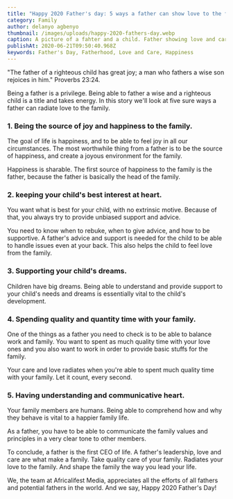 ```yaml
---
title: "Happy 2020 Father's day: 5 ways a father can show love to the family."
category: Family
author: delanyo agbenyo
thumbnail: /images/uploads/happy-2020-fathers-day.webp
caption: A picture of a fahter and a child. Father showing love and care
publishAt: 2020-06-21T09:50:40.968Z
keywords: Father's Day, Fatherhood, Love and Care, Happiness
---
```


"The father of a righteous child has great joy; a man who fathers a wise
son rejoices in him." Proverbs 23:24.

Being a father is a privilege. Being able to father a wise and a righteous child is a title and takes energy. In this story we'll look at five sure ways a father can radiate love to the family.

### 1. Being the source of joy and happiness to the family.

The goal of life is happiness, and to be able to feel joy in all our circumstances. The most worthwhile thing from a father is to be the source of happiness, and create a joyous environment for the family.

Happiness is sharable. The first source of happiness to the family is the father, because the father is basically the head of the family.

### 2. keeping your child's best interest at heart.

You want what is best for your child, with no extrinsic motive. Because of that, you always try to provide unbiased support and advice.

You need to know when to rebuke, when to give advice, and how to be supportive. A father's advice and support is needed for the child to be able to handle issues even at your back. This also helps the child to feel love from the family.

### 3. Supporting your child's dreams.

Children have big dreams. Being able to understand and provide support to your child's needs and dreams is essentially vital to the child's development.

### 4. Spending quality and quantity time with your family.

One of the things as a father you need to check is to be able to balance work and family. You want to spent as much quality time with your love ones and you also want to work in order to provide basic stuffs for the family.

Your care and love radiates when you're able to spent much quality time with your family. Let it count, every second.

### 5. Having understanding and communicative heart.

Your family members are humans. Being able to comprehend how and why they behave is vital to a happier family life.

As a father, you have to be able to communicate the family values and principles in a very clear tone to other members.

To conclude, a father is the first CEO of life. A father's leadership, love and care are what make a family. Take quality care of your family. Radiates your love to the family. And shape the family the way you lead your life.

We, the team at Africalifest Media, appreciates all the efforts of all fathers and potential fathers in the world. And we say, Happy 2020 Father's Day!
